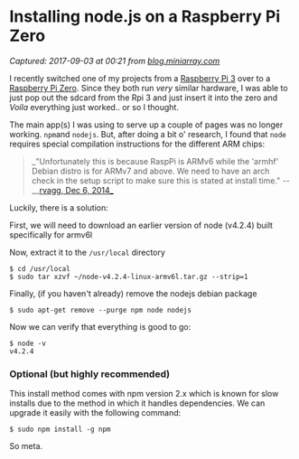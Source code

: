 # Installing node.js on a Raspberry Pi Zero

_Captured: 2017-09-03 at 00:21 from [blog.miniarray.com](https://blog.miniarray.com/installing-node-js-on-a-raspberry-pi-zero-21a1522db2bb)_

I recently switched one of my projects from a [Raspberry Pi 3](https://www.amazon.com/Raspberry-Pi-RASP-PI-3-Model-Motherboard/dp/B01CD5VC92?&_encoding=UTF8&tag=miniarray-20&linkCode=ur2&linkId=1afb51024aeabc438e832209aac70d23&camp=1789&creative=9325) over to a [Raspberry Pi Zero](https://www.amazon.com/Raspberry-Pi-RASP-PI-3-Model-Motherboard/dp/B01CD5VC92?&_encoding=UTF8&tag=miniarray-20&linkCode=ur2&linkId=1afb51024aeabc438e832209aac70d23&camp=1789&creative=9325). Since they both run _very_ similar hardware, I was able to just pop out the sdcard from the Rpi 3 and just insert it into the zero and _Voila_ everything just worked.. or so I thought.

The main app(s) I was using to serve up a couple of pages was no longer working. `npm`and `nodejs`. But, after doing a bit o' research, I found that `node` requires special compilation instructions for the different ARM chips:

> _"Unfortunately this is because RaspPi is ARMv6 while the 'armhf' Debian distro is for ARMv7 and above. We need to have an arch check in the setup script to make sure this is stated at install time." -- __[rvagg, Dec 6, 2014_](https://github.com/nodesource/distributions/issues/44#issuecomment-65916201)

Luckily, there is a solution:

First, we will need to download an earlier version of node (v4.2.4) built specifically for armv6l

Now, extract it to the `/usr/local` directory
    
    
    $ cd /usr/local  
    $ sudo tar xzvf ~/node-v4.2.4-linux-armv6l.tar.gz --strip=1

Finally, (if you haven't already) remove the nodejs debian package
    
    
    $ sudo apt-get remove --purge npm node nodejs

Now we can verify that everything is good to go:
    
    
    $ node -v  
    v4.2.4

### Optional (but highly recommended)

This install method comes with npm version 2.x which is known for slow installs due to the method in which it handles dependencies. We can upgrade it easily with the following command:
    
    
    $ sudo npm install -g npm

So meta.
